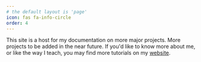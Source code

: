 ```yaml
---
# the default layout is 'page'
icon: fas fa-info-circle
order: 4
---
```

This site is a host for my documentation on more major projects. More projects to be added in the near future. If you'd like to know more about me, or like the way I teach, you may find more tutorials on my [website](https://danieltam.com/). 
